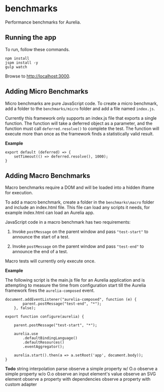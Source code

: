 # benchmarks

Performance benchmarks for Aurelia.

## Running the app

To run, follow these commands.

```shell
npm install
jspm install -y
gulp watch
```

Browse to [http://localhost:3000](http://localhost:3000).

## Adding Micro Benchmarks

Micro benchmarks are pure JavaScript code. To create a micro benchmark, add a folder to the `benchmarks/micro` folder and add a file named
`index.js`.

Currently this framework only supports an index.js
file that exports a single function. The function
will take a deferred object as a parameter, and the function must call `deferred.resolve()` to complete the test. The function will execute more than once as the framework finds a statistically valid result.

**Example**

```
export default (deferred) => {
    setTimeout(() => deferred.resolve(), 1000);
}
```
## Adding Macro Benchmarks

Macro benchmarks require a DOM and will be loaded into a hidden iframe for execution.

To add a macro benchmark, create a folder in the `benchmarks\macro` folder and include an index.html file. This file can load any scripts it needs, for example index.html can load an Aurelia app.

JavaScript code in a macro benchmark has two requirements:

1. Invoke `postMessage` on the parent window and pass `"test-start"` to announce the start of a test.

1. Invoke `postMessage` on the parent window and pass `"test-end"` to announce the end of a test.

Macro tests will currently only execute once.

**Example**

The following script is the main.js file for an Aurelia application and is attempting to measure the time
from configuration start till the Aurelia framework fires the `aurelia-composed` event.

```
document.addEventListener("aurelia-composed", function (e) {
        parent.postMessage("test-end", "*");
    }, false);

export function configure(aurelia) {

    parent.postMessage("test-start", "*");

    aurelia.use
        .defaultBindingLanguage()
        .defaultResources()
        .eventAggregator();

    aurelia.start().then(a => a.setRoot('app', document.body));
}
```

**Todo**
string interpolation parse
observe a simple property w/ O.o
observe a simple property w/o O.o
observe an input element's value
observe an SVG element
observe a property with dependencies
observe a property with custom adapter
